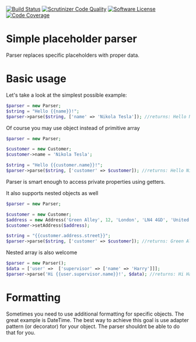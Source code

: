 [![Build Status](http://img.shields.io/travis/ayeo/parser.svg?style=flat-square)](https://travis-ci.org/ayeo/parser)
[![Scrutinizer Code Quality](http://img.shields.io/scrutinizer/g/ayeo/parser.svg?style=flat-square)](https://scrutinizer-ci.com/g/ayeo/parser/build-status/master)
[![Software License](https://img.shields.io/badge/license-MIT-brightgreen.svg?style=flat-square)](license.md)
[![Code Coverage](https://img.shields.io/scrutinizer/coverage/g/ayeo/parser/master.svg?style=flat-square)](https://scrutinizer-ci.com/g/ayeo/parser/?branch=master)

# Simple placeholder parser

Parser replaces specific placeholders with proper data. 

Basic usage
===========

Let's take a look at the simplest possible example:

```php
$parser = new Parser;
$string = "Hello {{name}}!";
$parser->parse($string, ['name' => 'Nikola Tesla']); //returns: Hello Nikola Tesla!
```

Of course you may use object instead of primitive array

```php
$parser = new Parser;

$customer = new Customer;
$customer->name = 'Nikola Tesla';

$string = "Hello {{customer.name}}!";
$parser->parse($string, ['customer' => $customer]); //returns: Hello Nikola Tesla!
```

Parser is smart enough to access private properties using getters.

It also supports nested objects as well

```php
$parser = new Parser;

$customer = new Customer;
$address = new Address('Green Alley', 12, 'London', 'LN4 4GD', 'United Kingdom');
$customer->setAddress($address);

$string = "{{customer.address.street}}";
$parser->parse($string, ['customer' => $customer]); //returns: Green Alley
```

Nested array is also welcome

```php
$parser = new Parser();
$data = ['user' =>  ['supervisor' => ['name' => 'Harry']]];
$parser->parse('Hi {{user.supervisor.name}}!', $data); //returns: Hi Harry!
```

Formatting
==========

Sometimes you need to use additional formatting for specific objects. The great example is DateTime. The best way to 
achieve this goal is use adapter pattern (or decorator) for your object. The parser shouldnt be able to do that for you.

